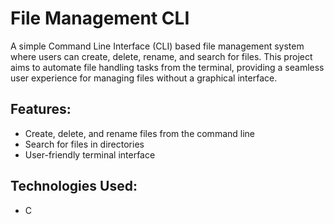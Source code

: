 # File Management CLI

A simple Command Line Interface (CLI) based file management system where users can create, delete, rename, and search for files. This project aims to automate file handling tasks from the terminal, providing a seamless user experience for managing files without a graphical interface.

## Features:
- Create, delete, and rename files from the command line
- Search for files in directories
- User-friendly terminal interface

## Technologies Used:
- C
